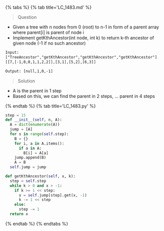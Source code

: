 {% tabs %}
{% tab title='LC_1483.md' %}

> Question

* Given a tree with n nodes from 0 (root) to n-1 in form of a parent array where parent[i] is parent of node i
* Implement getKthAncestor(int node, int k) to return k-th ancestor of given node (-1 if no such ancestor)

```txt
Input:
["TreeAncestor","getKthAncestor","getKthAncestor","getKthAncestor"]
[[7,[-1,0,0,1,1,2,2]],[3,1],[5,2],[6,3]]

Output: [null,1,0,-1]
```

> Solution

* A is the parent in 1 step
* Based on this, we can find the parent in 2 steps, ... parent in 4 steps

{% endtab %}
{% tab title='LC_1483.py' %}

```py
step = 15
def __init__(self, n, A):
  A = dict(enumerate(A))
  jump = [A]
  for s in range(self.step):
    B = {}
    for i, a in A.items():
      if a in A:
        B[i] = A[a]
    jump.append(B)
    A = B
  self.jump = jump

def getKthAncestor(self, x, k):
  step = self.step
  while k > 0 and x > -1:
    if k >= 1 << step:
      x = self.jump[step].get(x, -1)
      k -= 1 << step
    else:
      step -= 1
  return x
```

{% endtab %}
{% endtabs %}
